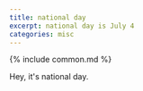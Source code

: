 ```yaml
---
title: national day
excerpt: national day is July 4
categories: misc
---
```


{% include common.md %}

Hey, it's national day.
